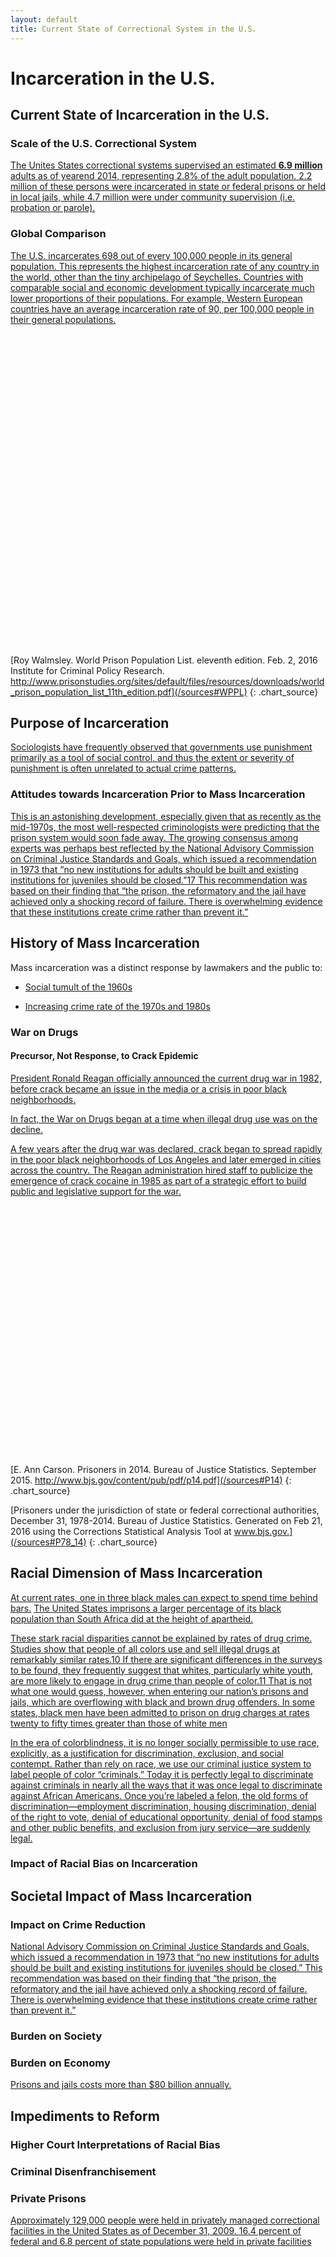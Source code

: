 ```yaml
---
layout: default
title: Current State of Correctional System in the U.S.
---
```


# Incarceration in the U.S.

## Current State of Incarceration in the U.S.

### Scale of the U.S. Correctional System

[The Unites States correctional systems supervised an estimated **6.9 million** adults as of yearend 2014, representing 2.8% of the adult population. 2.2 million of these persons were incarcerated in state or federal prisons or held in local jails, while 4.7 million were under community supervision (i.e. probation or parole).](/sources#CPUS)

### Global Comparison

[The U.S. incarcerates 698 out of every 100,000 people in its general population. This represents the highest incarceration rate of any country in the world, other than the tiny archipelago of Seychelles. Countries with comparable social and economic development typically incarcerate much lower proportions of their populations. For example, Western European countries have an average incarceration rate of 90, per 100,000 people in their general populations. ](/sources#WPPL)

<div id="prisoner_rate_by_country"
  style="min-width: 310px; height: 500px; margin: 0 auto"
  title="Prison Population Rate, By Country"
  subtitle="Number of imprisoned persons, per 100,000 persons in the national population"
  labels="['United States of America', 'Turkmenistan', 'Russian Federation', 'Rwanda', 'Iran', 'Mexico', 'Saudi Arabia', 'Argentina', 'Australia', 'United Kingdom: England & Wales', 'China', 'Canada', 'France', 'Germany', 'Sweden', 'Japan', 'India', 'Liechtenstein']"
  data="[{y: 698, color: '#7401DF'}, 583, 447, 434, 287, 212, 161, 160, 152, 147, 119, 106, 100, 76, 55, 48, 33, 21]"></div> 	

[Roy Walmsley. World Prison Population List. eleventh edition. Feb. 2, 2016 Institute for Criminal Policy Research. http://www.prisonstudies.org/sites/default/files/resources/downloads/world_prison_population_list_11th_edition.pdf](/sources#WPPL)
{: .chart_source}

## Purpose of Incarceration

[Sociologists have frequently observed that governments use punishment primarily as a tool of social control, and thus the extent or severity of punishment is often unrelated to actual crime patterns.](/sources#WPPL)

### Attitudes towards Incarceration Prior to Mass Incarceration

[This is an astonishing development, especially given that as recently as the mid-1970s, the most well-respected criminologists were predicting that the prison system would soon fade away. The growing consensus among experts was perhaps best reflected by the National Advisory Commission on Criminal Justice Standards and Goals, which issued a recommendation in 1973 that “no new institutions for adults should be built and existing institutions for juveniles should be closed.”17 This recommendation was based on their finding that “the prison, the reformatory and the jail have achieved only a shocking record of failure. There is overwhelming evidence that these institutions create crime rather than prevent it.”](/sources#NJC)

## History of Mass Incarceration

Mass incarceration was a distinct response by lawmakers and the public to:

* [Social tumult of the 1960s](/sources#WCTCD)

* [Increasing crime rate of the 1970s and 1980s](/sources#WCTCD) 

### War on Drugs

#### Precursor, Not Response, to Crack Epidemic

[President Ronald Reagan officially announced the current drug war in 1982, before crack became an issue in the media or a crisis in poor black neighborhoods.](/sources#NJC)

[In fact, the War on Drugs began at a time when illegal drug use was on the decline.](/sources#NJC)

[A few years after the drug war was declared, crack began to spread rapidly in the poor black neighborhoods of Los Angeles and later emerged in cities across the country. The Reagan administration hired staff to publicize the emergence of crack cocaine in 1985 as part of a strategic effort to build public and legislative support for the war.](/sources#NJC)

<div id="fed_state_prisoners_1925_2014"
  style="min-width: 310px; height: 400px; margin: 0 auto"
  title="Total Prisoners in Federal & State Institutions"
  data="[91669, 97991, 109346, 116390, 120496, 129453, 137082, 137997, 136810, 138316, 144180, 145038, 152741, 160285, 179818, 173706, 165439, 150384, 137220, 132456, 133649, 140079, 151304, 155977, 163749, 166165, 165680, 168233, 173579, 182901, 185780, 189565, 195256, 205643, 208105, 212953, 220149, 218830, 217283, 214336, 210895, 199654, 194896, 187274, 197136, 196441, 198061, 196092, 204211, 218466, 240593, 262833, 285456, 307276, 314457, 329821, 369930, 413806, 436855, 462002, 502507, 544972, 585084, 627600, 712364, 773919, 825559, 882500, 969301, 1054702, 1125874, 1181919, 1240659, 1307154, 1363686, 1394231, 1404032, 1440144, 1468601, 1497100, 1525910, 1568674, 1596835, 1608282, 1615487, 1613803, 1598968, 1570397, 1576950, 1561525]"></div>

[E. Ann Carson. Prisoners in 2014. Bureau of Justice Statistics. September 2015.  http://www.bjs.gov/content/pub/pdf/p14.pdf](/sources#P14)
{: .chart_source}

[Prisoners under the jurisdiction of state or federal correctional authorities, December 31, 1978-2014. Bureau of Justice Statistics. Generated on Feb 21, 2016 using the Corrections Statistical Analysis Tool at www.bjs.gov.](/sources#P78_14)
{: .chart_source}

## Racial Dimension of Mass Incarceration

[At current rates, one in three black males can expect to spend time behind bars.](/sources#WCTCD) [The United States imprisons a larger percentage of its black population than South Africa did at the height of apartheid.](/sources#NJC)

[These stark racial disparities cannot be explained by rates of drug crime. Studies show that people of all colors use and sell illegal drugs at remarkably similar rates.10 If there are significant differences in the surveys to be found, they frequently suggest that whites, particularly white youth, are more likely to engage in drug crime than people of color.11 That is not what one would guess, however, when entering our nation’s prisons and jails, which are overflowing with black and brown drug offenders. In some states, black men have been admitted to prison on drug charges at rates twenty to fifty times greater than those of white men](/sources#NJC)

[In the era of colorblindness, it is no longer socially permissible to use race, explicitly, as a justification for discrimination, exclusion, and social contempt. Rather than rely on race, we use our criminal justice system to label people of color “criminals.” Today it is perfectly legal to discriminate against criminals in nearly all the ways that it was once legal to discriminate against African Americans. Once you’re labeled a felon, the old forms of discrimination—employment discrimination, housing discrimination, denial of the right to vote, denial of educational opportunity, denial of food stamps and other public benefits, and exclusion from jury service—are suddenly legal.](/sources#NJC)

### Impact of Racial Bias on Incarceration

## Societal Impact of Mass Incarceration

### Impact on Crime Reduction

[National Advisory Commission on Criminal Justice Standards and Goals, which issued a recommendation in 1973 that “no new institutions for adults should be built and existing institutions for juveniles should be closed.” This recommendation was based on their finding that “the prison, the reformatory and the jail have achieved only a shocking record of failure. There is overwhelming evidence that these institutions create crime rather than prevent it.”](/sources#NJC)

### Burden on Society

### Burden on Economy 

[Prisons and jails costs more than $80 billion annually.](/sources#WCTCD)

## Impediments to Reform

### Higher Court Interpretations of Racial Bias

### Criminal Disenfranchisement

### Private Prisons

[Approximately 129,000 people were held in privately managed correctional facilities in the United States as of December 31, 2009. 16.4 percent of federal and 6.8 percent of state populations were held in private facilities](/sources#GTS)